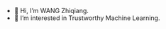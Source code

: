 - 👋 Hi, I’m WANG Zhiqiang.
- 👀 I’m interested in Trustworthy Machine Learning.

<!---
Zoky-2020/Zoky-2020 is a ✨ special ✨ repository because its `README.md` (this file) appears on your GitHub profile.
You can click the Preview link to take a look at your changes.
--->

